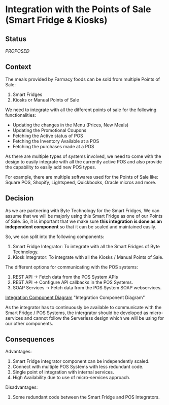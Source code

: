 # Integration with the Points of Sale (Smart Fridge & Kiosks)

## Status
_PROPOSED_

## Context
The meals provided by Farmacy foods can be sold from multiple Points of Sale:
1. Smart Fridges
2. Kiosks or Manual Points of Sale

We need to integrate with all the different points of sale for the following functionalities:
- Updating the changes in the Menu (Prices, New Meals)
- Updating the Promotional Coupons
- Fetching the Active status of POS
- Fetching the Inventory Available at a POS
- Fetching the purchases made at a POS

As there are multiple types of systems involved, we need to come with the design to easily integrate with all the currently active POS and also provide the capability to easily add new POS types.

For example, there are multiple softwares used for the Points of Sale like: Square POS, Shopify, Lightspeed, Quickbooks, Oracle micros and more.

## Decision
As we are partnering with Byte Technology for the Smart Fridges, We can assume that we will be majorly using this Smart Fridge as one of our Points of Sale. So, it is important that we make sure **this integration is done as an independent component** so that it can be scaled and maintained easily.

So, we can split into the following components:
1. Smart Fridge Integrator: To integrate with all the Smart Fridges of Byte Technology.
2. Kiosk Integrator: To integrate with all the Kiosks / Manual Points of Sale.

The different options for communicating with the POS systems:
1. REST API -> Fetch data from the POS System APIs
2. REST API -> Configure API callbacks in the POS Systems.
3. SOAP Services -> Fetch data from the POS System SOAP webservices.

[Integration Component Diagram](../image/POSIntegrationArchitecture.png) "Integration Component Diagram"

As the integrator has to continuously be available to communicate with the Smart Fridge / POS Systems, the intergrator should be developed as micro-services and cannot follow the Serverless design which we will be using for our other components.

## Consequences
Advantages:
1. Smart Fridge integrator component can be independently scaled.
2. Connect with multiple POS Systems with less redundant code.
3. Single point of integration with internal services.
4. High Availability due to use of micro-services approach.

Disadvantages:
1. Some redundant code between the Smart Fridge and POS Integrators.

